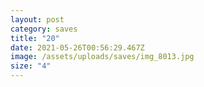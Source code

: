 ```yaml
---
layout: post
category: saves
title: "20"
date: 2021-05-26T00:56:29.467Z
image: /assets/uploads/saves/img_8013.jpg
size: "4"
---
```

